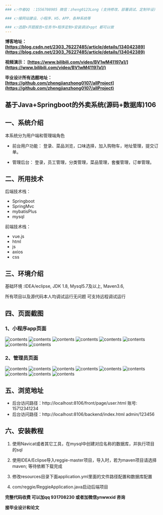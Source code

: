 ```yaml
---
### 👉作者QQ ：1556708905 微信：zheng0123Long (支持修改、部署调试、定制毕设)

### 👉接网站建设、小程序、H5、APP、各种系统等

### 👉选题+开题报告+任务书+程序定制+安装调试+ppt 都可以做
---
```


**博客地址：
[https://blog.csdn.net/2303_76227485/article/details/134042389](https://blog.csdn.net/2303_76227485/article/details/134042389)**

**视频演示：
[https://www.bilibili.com/video/BV1wM41197a1/](https://www.bilibili.com/video/BV1wM41197a1/)**

**毕业设计所有选题地址：
[https://github.com/zhengjianzhong0107/allProject](https://github.com/zhengjianzhong0107/allProject)**

## 基于Java+Springboot的外卖系统(源码+数据库)106

## 一、系统介绍
本系统分为用户端和管理端角色

- 前台用户功能：
登录、菜品浏览，口味选择，加入购物车，地址管理，提交订单。

- 管理后台：
登录，员工管理，分类管理，菜品管理，套餐管理，订单管理。

## 二、所用技术
后端技术栈：
- Springboot
- SpringMvc
- mybatisPlus
- mysql

前端技术栈：
- vue.js
- html
- js
- axios
- css

## 三、环境介绍
基础环境 :IDEA/eclipse, JDK 1.8, Mysql5.7及以上,  Maven3.6,

所有项目以及源代码本人均调试运行无问题 可支持远程调试运行

## 四、页面截图
### 1、小程序app页面
![contents](./picture/picture1.png)
![contents](./picture/picture2.png)
![contents](./picture/picture3.png)
![contents](./picture/picture4.png)
![contents](./picture/picture5.png)
![contents](./picture/picture6.png)
![contents](./picture/picture7.png)
![contents](./picture/picture8.png)

### 2、管理员页面
![contents](./picture/picture9.png)
![contents](./picture/picture10.png)
![contents](./picture/picture11.png)
![contents](./picture/picture12.png)
![contents](./picture/picture13.png)
![contents](./picture/picture14.png)
![contents](./picture/picture15.png)
![contents](./picture/picture16.png)
![contents](./picture/picture17.png)

## 五、浏览地址

- 后台访问路径：http://localhost:8106/front/page/user.html
  账号: 15712341234
- 后台访问路径：http://localhost:8106/backend/index.html
  admin/123456

## 六、安装教程

1. 使用Navicat或者其它工具，在mysql中创建对应名称的数据库，并执行项目的sql
 
2. 使用IDEA/Eclipse导入reggie-master项目，导入时，若为maven项目请选择maven; 等待依赖下载完成

3. 修改resources目录下面application.yml里面的文件路径配置和数据库配置

4. com/reggie/ReggieApplication.java启动后端项目

**完整代码收费  可以加qq 931708230 或者加微信ynwwxid 咨询**

**接毕业设计和论文**



